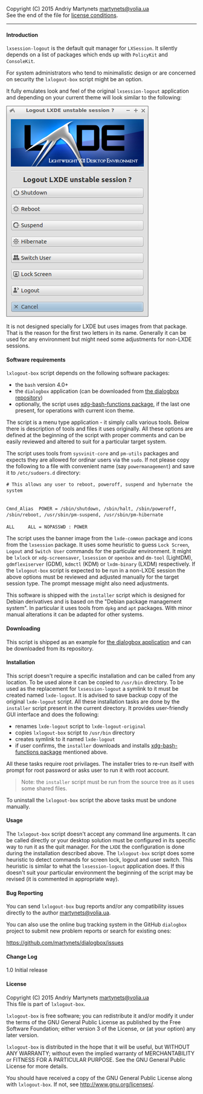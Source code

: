 Copyright (C) 2015 Andriy Martynets [martynets@volia.ua](mailto:martynets@volia.ua)<br>
See the end of the file for [license conditions](#license).

-------------------------------------------------------------------------------

#### Introduction
`lxsession-logout` is the default quit manager for `LXSession`. It silently depends on a list of packages which ends up with `PolicyKit` and `ConsoleKit`.

For system administrators who tend to minimalistic design or are concerned on security the `lxlogout-box` script might be an option.

It fully emulates look and feel of the original `lxsession-logout` application and depending on your current theme will look similar to the following:

![](../../images/lxlogout-box.png)

It is not designed specially for LXDE but uses images from that package. That is the reason for the first two letters in its name. Generally it can be used for any environment but might need some adjustments for non-LXDE sessions.

#### Software requirements
`lxlogout-box` script depends on the following software packages:
- the `bash` version 4.0+
- the `dialogbox` application (can be downloaded from [the dialogbox repository](https://github.com/martynets/dialogbox))
- optionally, the script uses [xdg-bash-functions package](https://github.com/martynets/xdg-bash-functions), if the last one present, for operations with current icon theme.

The script is a menu type application - it simply calls various tools. Below there is description of tools and files it uses originally. All these options are defined at the beginning of the script with proper comments and can be easily reviewed and altered to suit for a particular target system.

The script uses tools from `sysvinit-core` and `pm-utils` packages and expects they are allowed for ordinar users via the `sudo`. If not please copy the following to a file with convenient name (say `powermanagement`) and save it to `/etc/sudoers.d` directory:

```
# This allows any user to reboot, poweroff, suspend and hybernate the system


Cmnd_Alias	POWER = /sbin/shutdown, /sbin/halt, /sbin/poweroff, /sbin/reboot, /usr/sbin/pm-suspend, /usr/sbin/pm-hibernate

ALL		ALL = NOPASSWD : POWER
```

The script uses the banner image from the `lxde-common` package and icons from the `lxsession` package. It uses some heuristic to guess `Lock Screen`, `Logout` and `Switch User` commands for the particular environment. It might be `lxlock` or `xdg-screensaver`, `lxsession` or `openbox` and `dm-tool` (LightDM), `gdmflexiserver` (GDM), `kdmctl` (KDM) or `lxdm-binary` (LXDM) respectively. If the `lxlogout-box` script is expected to be run in a non-LXDE session the above options must be reviewed and adjusted manually for the target session type. The prompt message might also need adjustments.

This software is shipped with the `installer` script which is designed for Debian derivatives and is based on the "Debian package management system". In particular it uses tools from `dpkg` and `apt` packages. With minor manual alterations it can be adapted for other systems.

#### Downloading
This script is shipped as an example for [the dialogbox application](https://github.com/martynets/dialogbox/) and can be downloaded from its repository.

#### Installation
This script doesn't require a specific installation and can be called from any location. To be used alone it can be copied to `/usr/bin` directory. To be used as the replacement for `lxsession-logout` a symlink to it must be created named `lxde-logout`. It is advised to save backup copy of the original `lxde-logout` script.
All these installation tasks are done by the `installer` script present in the current directory. It provides user-friendly GUI interface and does the following:
- renames `lxde-logout` script to `lxde-logout-original`
- copies `lxlogout-box` script to `/usr/bin` directory
- creates symlink to it named `lxde-logout`
- if user confirms, the `installer` downloads and installs [xdg-bash-functions package](https://github.com/martynets/xdg-bash-functions/) mentioned above.

All these tasks require root privilages. The installer tries to re-run itself with prompt for root password or asks user to run it with root account.
> Note: the `installer` script must be run from the source tree as it uses some shared files.

To uninstall the `lxlogout-box` script the above tasks must be undone manually.

#### Usage
The `lxlogout-box` script doesn't accept any command line arguments. It can be called directly or your desktop solution must be configured in its specific way to run it as the quit manager. For the `LXDE` the configuration is done during the installation described above.
The `lxlogout-box` script does some heuristic to detect commands for screen lock, logout and user switch. This heuristic is similar to what the `lxsession-logout` application does. If this doesn't suit your particular environment the beginning of the script may be revised (it is commented in appropriate way).

#### Bug Reporting
You can send `lxlogout-box` bug reports and/or any compatibility issues directly to the author [martynets@volia.ua](mailto:martynets@volia.ua).

You can also use the online bug tracking system in the GitHub `dialogbox` project to submit new problem reports or search for existing ones:

  https://github.com/martynets/dialogbox/issues

#### Change Log
1.0    Initial release

#### License
Copyright (C) 2015 Andriy Martynets [martynets@volia.ua](mailto:martynets@volia.ua)<br>
This file is part of `lxlogout-box`.

`lxlogout-box` is free software; you can redistribute it and/or modify it under the terms of the GNU General Public License as published by the Free Software Foundation; either version 3 of the License, or (at your option) any later version.

`lxlogout-box` is distributed in the hope that it will be useful, but WITHOUT ANY WARRANTY; without even the implied warranty of MERCHANTABILITY or FITNESS FOR A PARTICULAR PURPOSE.  See the GNU General Public License for more details.

You should have received a copy of the GNU General Public License along with
`lxlogout-box`.  If not, see <http://www.gnu.org/licenses/>.
